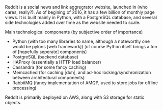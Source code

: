 
Reddit is a social news and link aggregrator website, launched in (who cares, really?). As of begining of 2016, it has a few billion of monthly page views.
It is built mainly in Python, with a PostgreSQL database, and several side technologies added over time as the website needed to scale.

Main technological components (by subjective order of importance)
- Python (with too many libraries to name, although a noteworthy one would be pylons [web framework])
(of course Python itself brings a ton of [hopefully seperate] components)
- PostgreSQL (backend database)
- HAProxy (essentially a HTTP load balancer)
- Cassandra (for some fancy caching)
- Memcached (for caching [duh], and ad-hoc locking/synchronization between architectural components)
- RabbitMQ (fancy implementation of AMQP, used to store jobs for offline processing)

Reddit is primarily deployed on AWS, along with S3 storage for static objects.
